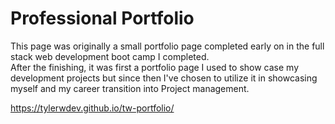 # Professional Portfolio

This page was originally a small portfolio page completed early on in the full stack web development boot camp I completed.
<br>
After the finishing, it was first a portfolio page I used to show case my development projects but since then I've chosen to utilize it in showcasing myself and my career transition into Project management.

https://tylerwdev.github.io/tw-portfolio/
